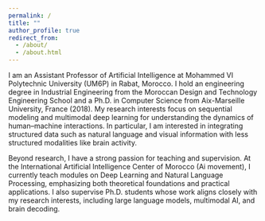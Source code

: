 ```yaml
---
permalink: /
title: ""
author_profile: true
redirect_from:
  - /about/
  - /about.html
---
```



I am an Assistant Professor of Artificial Intelligence at Mohammed VI Polytechnic University (UM6P) in Rabat, Morocco. I hold an engineering degree in Industrial Engineering from the Moroccan Design and Technology Engineering School and a Ph.D. in Computer Science from Aix-Marseille University, France (2018). My research interests focus on sequential modeling and multimodal deep learning for understanding the dynamics of human–machine interactions. In particular, I am interested in integrating structured data such as natural language and visual information with less structured modalities like brain activity.

Beyond research, I have a strong passion for teaching and supervision. At the International Artificial Intelligence Center of Morocco (Ai movement), I currently teach modules on Deep Learning and Natural Language Processing, emphasizing both theoretical foundations and practical applications. I also supervise Ph.D. students whose work aligns closely with my research interests, including large language models, multimodal AI, and brain decoding.
